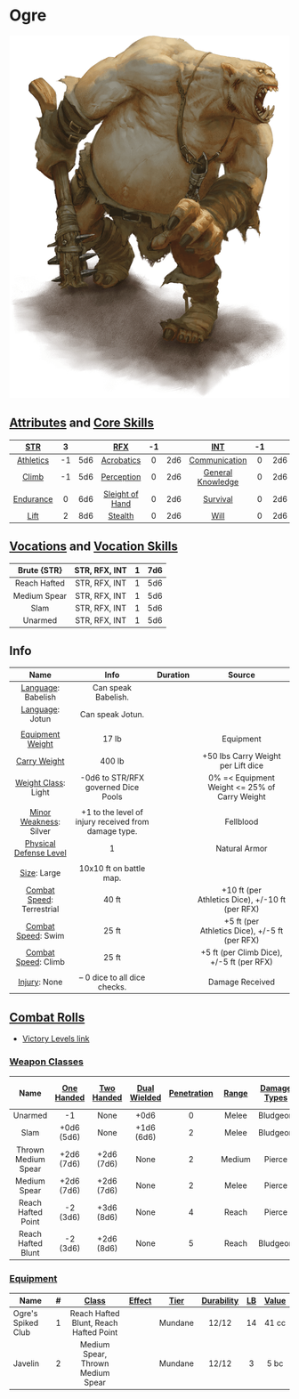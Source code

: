 # Ogre

![img](./Ogre.png)

## [Attributes](./../../../../../CoreRules/GeneralRules/Attributes.md) and [Core Skills](./../../../../../CoreRules/GeneralRules/CoreSkills.md)

|  [STR](./../../../../../CoreRules/GeneralRules/Attributes.md#strength-str)  | 3 |    |         [RFX](./../../../../../CoreRules/GeneralRules/Attributes.md#reflex-rfx)         | -1 |    |        [INT](./../../../../../CoreRules/GeneralRules/Attributes.md#intelligence-int)        | -1 |    |
| :-----------------------------------------------------------------------: | :-: | :-: | :-----------------------------------------------------------------------------------: | :-: | :-: | :---------------------------------------------------------------------------------------: | :-: | :-: |
| [Athletics](./../../../../../CoreRules/GeneralRules/CoreSkills.md#athletics) | -1 | 5d6 |      [Acrobatics](./../../../../../CoreRules/GeneralRules/CoreSkills.md#acrobatics)      | 0 | 2d6 |     [Communication](./../../../../../CoreRules/GeneralRules/CoreSkills.md#communication)     | 0 | 2d6 |
|     [Climb](./../../../../../CoreRules/GeneralRules/CoreSkills.md#climb)     | -1 | 5d6 |      [Perception](./../../../../../CoreRules/GeneralRules/CoreSkills.md#perception)      | 0 | 2d6 | [General Knowledge](./../../../../../CoreRules/GeneralRules/CoreSkills.md#general-knowledge) | 0 | 2d6 |
| [Endurance](./../../../../../CoreRules/GeneralRules/CoreSkills.md#endurance) | 0 | 6d6 | [Sleight of Hand](./../../../../../CoreRules/GeneralRules/CoreSkills.md#sleight-of-hand) | 0 | 2d6 |          [Survival](./../../../../../CoreRules/GeneralRules/CoreSkills.md#survival)          | 0 | 2d6 |
|      [Lift](./../../../../../CoreRules/GeneralRules/CoreSkills.md#lift)      | 2 | 8d6 |         [Stealth](./../../../../../CoreRules/GeneralRules/CoreSkills.md#stealth)         | 0 | 2d6 |              [Will](./../../../../../CoreRules/GeneralRules/CoreSkills.md#will)              | 0 | 2d6 |

## [Vocations](./../../../../../CoreRules/GeneralRules/Vocations.md) and [Vocation Skills](./../../../../../CoreRules/GeneralRules/Vocations.md#vocation-skills)

| Brute {STR} | STR, RFX, INT | 1 | 7d6 |
| :----------: | :-----------: | :-: | :-: |
| Reach Hafted | STR, RFX, INT | 1 | 5d6 |
| Medium Spear | STR, RFX, INT | 1 | 5d6 |
|     Slam     | STR, RFX, INT | 1 | 5d6 |
|   Unarmed   | STR, RFX, INT | 1 | 5d6 |

## Info

|                                                  Name                                                  |                         Info                         | Duration |                      Source                      |
| :-----------------------------------------------------------------------------------------------------: | :--------------------------------------------------: | :------: | :----------------------------------------------: |
|                          [Language](./../../../Languages/Languages.md): Babelish                          |                 Can speak Babelish.                 |          |                                                  |
|                            [Language](./../../../Languages/Languages.md): Jotun                            |                   Can speak Jotun.                   |          |                                                  |
|                                                                                                        |                                                      |          |                                                  |
|           [Equipment Weight](./../../../../../CoreRules/AdvancedRules/CarryWeight.md#equipment)           |                        17 lb                        |          |                    Equipment                    |
|            [Carry Weight](./../../../../../CoreRules/AdvancedRules/CarryWeight.md#carry-weight)            |                        400 lb                        |          |        +50 lbs Carry Weight per Lift dice        |
|       [Weight Class](./../../../../../CoreRules/AdvancedRules/CarryWeight.md#weight-classes): Light       |         -0d6 to STR/RFX governed Dice Pools         |          |  0% =< Equipment Weight <= 25% of Carry Weight  |
|                                                                                                        |                                                      |          |                                                  |
|         [Minor Weakness](./../../../../../CoreRules/CombatRules/WeaknessAndResistance.md): Silver         | +1 to the level of injury received from damage type. |          |                    Fellblood                    |
| [Physical Defense Level](./../../../../../CoreRules/CombatRules/DefenseAndPenetration.md#physical-defense) |                          1                          |          |                  Natural Armor                  |
|                                                                                                        |                                                      |          |                                                  |
|                  [Size](./../../../../../CoreRules/CombatRules/BattleMap.md#size): Large                  |               10x10 ft on battle map.               |          |                                                  |
|      [Combat Speed](./../../../../../CoreRules/CombatRules/CombatSpeed.md#combat-speeds): Terrestrial      |                        40 ft                        |          | +10 ft (per Athletics Dice), +/-10 ft (per RFX) |
|         [Combat Speed](./../../../../../CoreRules/CombatRules/CombatSpeed.md#combat-speeds): Swim         |                        25 ft                        |          |  +5 ft (per Athletics Dice), +/-5 ft (per RFX)  |
|         [Combat Speed](./../../../../../CoreRules/CombatRules/CombatSpeed.md#combat-speeds): Climb         |                        25 ft                        |          |    +5 ft (per Climb Dice), +/-5 ft (per RFX)    |
|                                                                                                        |                                                      |          |                                                  |
|                      [Injury](./../../../../../CoreRules/CombatRules/Injury.md): None                      |            – 0 dice to all dice checks.            |          |                 Damage Received                 |

## [Combat Rolls](./../../../../../CoreRules/CombatRules/CombatRolls.md)

- [Victory Levels link](./../../../../../CoreRules/CombatRules/VictoryLevels.md)

### [Weapon Classes](./../../../../../CoreRules/CombatRules/WeaponClasses.md)

|        Name        | [One<br />Handed](./../../../../../CoreRules/CombatRules/WeaponClasses.md#one-handed) | [Two<br />Handed](./../../../../../CoreRules/CombatRules/WeaponClasses.md#two-handed) | [Dual<br />Wielded](./../../../../../CoreRules/CombatRules/WeaponClasses.md#dual-wielded) | [Penetration](./../../../../../CoreRules/CombatRules/DefenseAndPenetration.md#penetration) | [Range](./../../../../../CoreRules/CombatRules/Range.md) | [Damage<br />Types](./../../../../../CoreRules/CombatRules/DamageTypes.md) | [Engageable<br />Opponents](./../../../../../CoreRules/CombatRules/EngageableOpponents.md) | [Area Of<br />Effect](./../../../../../CoreRules/CombatRules/AreaOfEffect.md) | [Weapon<br />Resource](./../../../../../CoreRules/CombatRules/WeaponClasses.md#weapon-resources) |
| :-----------------: | :--------------------------------------------------------------------------------: | :--------------------------------------------------------------------------------: | :------------------------------------------------------------------------------------: | :-------------------------------------------------------------------------------------: | :---------------------------------------------------: | :---------------------------------------------------------------------: | :-------------------------------------------------------------------------------------: | :------------------------------------------------------------------------: | :-------------------------------------------------------------------------------------------: |
|       Unarmed       |                                         -1                                         |                                        None                                        |                                          +0d6                                          |                                            0                                            |                         Melee                         |                                Bludgeon                                |                                          Rapid                                          |                                    None                                    |                                             None                                             |
|        Slam        |                                  +0d6<br />(5d6)                                  |                                        None                                        |                                    +1d6<br />(6d6)                                    |                                            2                                            |                         Melee                         |                                Bludgeon                                |                                          Rapid                                          |                                    None                                    |                                             None                                             |
| Thrown Medium Spear |                                  +2d6<br />(7d6)                                  |                                  +2d6<br />(7d6)                                  |                                          None                                          |                                            2                                            |                        Medium                        |                                 Pierce                                 |                                        Standard                                        |                                    None                                    |                                             None                                             |
|    Medium Spear    |                                  +2d6<br />(7d6)                                  |                                  +2d6<br />(7d6)                                  |                                          None                                          |                                            2                                            |                         Melee                         |                                 Pierce                                 |                                       Rapid Max 2                                       |                                    None                                    |                                             None                                             |
| Reach Hafted Point |                                   -2<br />(3d6)                                   |                                  +3d6<br />(8d6)                                  |                                          None                                          |                                            4                                            |                         Reach                         |                                 Pierce                                 |                                          Rapid                                          |                                    None                                    |                                             None                                             |
| Reach Hafted Blunt |                                   -2<br />(3d6)                                   |                                  +2d6<br />(8d6)                                  |                                          None                                          |                                            5                                            |                         Reach                         |                                Bludgeon                                |                                          Rapid                                          |                                    None                                    |                                             None                                             |

### [Equipment](./../../../../../CoreRules/AdvancedRules/CarryWeight.md#equipment)

| Name               | # | [Class](./../../../../../CoreRules/AdvancedRules/ItemClass.md) | [Effect](./../../../../../CoreRules/AdvancedRules/ItemEffects.md) | [Tier](./../../../../../CoreRules/AdvancedRules/ItemTier.md) | [Durability](./../../../../../CoreRules/AdvancedRules/ItemDurability.md) | [LB](./../../../../../CoreRules/AdvancedRules/CarryWeight.md) | [Value](./../../../Items/ItemShop.md#currency) |
| ------------------ | :-: | :---------------------------------------------------------: | :------------------------------------------------------------: | :-------------------------------------------------------: | :-------------------------------------------------------------------: | :--------------------------------------------------------: | :-----------------------------------------: |
| Ogre's Spiked Club | 1 |           Reach Hafted Blunt, Reach Hafted Point           |                                                                |                          Mundane                          |                                 12/12                                 |                             14                             |                    41 cc                    |
| Javelin            | 2 |              Medium Spear, Thrown Medium Spear              |                                                                |                          Mundane                          |                                 12/12                                 |                             3                             |                    5 bc                    |

